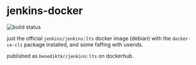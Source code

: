 # jenkins-docker

![build status](https://jenkins.sudo.is/buildStatus/icon?job=docker_images%2Fjenkins-docker&style=flat-square)

just the official `jenkins/jenkins:lts` docker image (debian) with the `docker-ce-cli` package installed, and some faffing with userids.

published as `benediktkr/jenkins:lts` on dockerhub.
